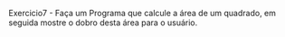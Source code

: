 Exercicio7 - Faça um Programa que calcule a área de um quadrado, em seguida mostre o dobro desta área para o usuário.

